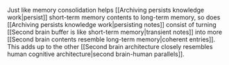 ---
---

Just like memory consolidation helps [[Archiving persists knowledge work|persist]] short-term memory contents to long-term memory, so does [[Archiving persists knowledge work|persisting notes]] consist of turning [[Second brain buffer is like short-term memory|transient notes]] into more [[Second brain contents resemble long-term memory|coherent entries]]. This adds up to the other [[Second brain architecture closely resembles human cognitive architecture|second brain-human parallels]].